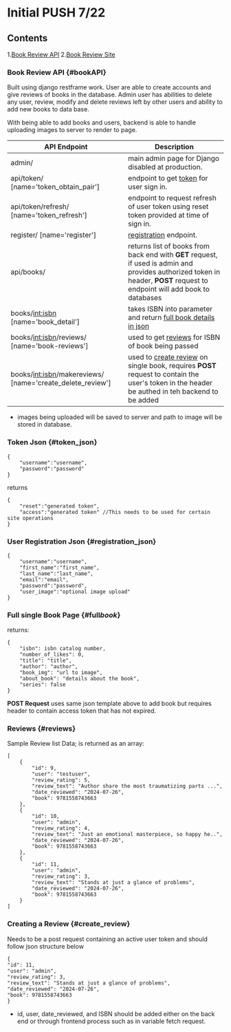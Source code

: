 # Initial PUSH 7/22

## Contents
1.[Book Review API](#bookAPI)
2.[Book Review Site](#front_end)

### Book Review API {#bookAPI}

Built using django restframe work. User are able to create accounts and give reviews of books in the database. Admin user has abilities to delete any user, review, modify and delete reviews left by other users and ability to add new books to data base.

With being able to add books and users, backend is able to handle uploading images to server to render to page.

| API Endpoint                                                | Description                                                                                                                                                                 |
| ----------------------------------------------------------- | --------------------------------------------------------------------------------------------------------------------------------------------------------------------------- |
| admin/                                                      | main admin page for Django disabled at production.                                                                                                                          |
| api/token/ [name='token_obtain_pair']                       | endpoint to get [token](#token_json) for user sign in.                                                                                                                      |
| api/token/refresh/ [name='token_refresh']                   | endpoint to request refresh of user token using reset token provided at time of sign in.                                                                                    |
| register/ [name='register']                                 | [registration](#registration_json) endpoint.                                                                                                                                |
| api/books/                                                  | returns list of books from back end with **GET** request, if used is admin and provides authorized token in header, **POST** request to endpoint will add book to databases |
| books/<int:isbn> [name='book_detail']                       | takes ISBN into parameter and return [full book details in json](#full_book_details)                                                                                        |
| books/<int:isbn>/reviews/ [name='book-reviews']             | used to get [reviews](#reviews) for ISBN of book being passed                                                                                                               |
| books/<int:isbn>/makereviews/ [name='create_delete_review'] | used to [create review](#create_review) on single book, requires **POST** request to contain the user's token in the header be authed in teh backend to be added            |

- images being uploaded will be saved to server and path to image will be stored in database.

### Token Json {#token_json}

```
{
    "username":"username",
    "password":"password"
}
```

returns

```
{
    "reset":"generated token",
    "access":"generated token" //This needs to be used for certain site operations
}
```

### User Registration Json {#registration_json}

```
{
    "username":"username",
    "first_name":"first_name",
    "last_name":"last_name",
    "email":"email",
    "password":"password",
    "user_image":"optional image upload"
}
```

### Full single Book Page {#full*book*}

returns:

```
{
    "isbn": isbn catalog number,
    "number_of_likes": 0,
    "title": "title",
    "author": "author",
    "book_img": "url to image",
    "about_book": "details about the book",
    "series": false
}
```

**POST Request**
uses same json template above to add book but requires header to contain access token that has not expired.

### Reviews {#reviews}

Sample Review list Data; is returned as an array:

```
[
    {
        "id": 9,
        "user": "testuser",
        "review_rating": 5,
        "review_text": "Author share the most traumatizing parts ...",
        "date_reviewed": "2024-07-26",
        "book": 9781558743663
    },
    {
        "id": 10,
        "user": "admin",
        "review_rating": 4,
        "review_text": "Just an emotional masterpiece, so happy he..",
        "date_reviewed": "2024-07-26",
        "book": 9781558743663
    },
    {
        "id": 11,
        "user": "admin",
        "review_rating": 3,
        "review_text": "Stands at just a glance of problems",
        "date_reviewed": "2024-07-26",
        "book": 9781558743663
    }
]
```

### Creating a Review {#create_review}

Needs to be a post request containing an active user token and should follow json structure below
```
{
"id": 11,
"user": "admin",
"review_rating": 3,
"review_text": "Stands at just a glance of problems",
"date_reviewed": "2024-07-26",
"book": 9781558743663
}
```
* id, user, date_reviewed, and ISBN should be added either on the back end or through frontend process such as in variable fetch request.